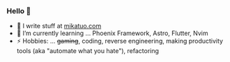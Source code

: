 ### Hello 👋

- 📝 I write stuff at [mikatuo.com](https://mikatuo.com)
- 🌱 I’m currently learning ... Phoenix Framework, Astro, Flutter, Nvim
- ⚡ Hobbies: ... ~~gaming~~, coding, reverse engineering, making productivity tools (aka "automate what you hate"), refactoring

<!--
**mikatuo/mikatuo** is a ✨ _special_ ✨ repository because its `README.md` (this file) appears on your GitHub profile.

Here are some ideas to get you started:

- 🔭 I’m currently working on ...
- 🌱 I’m currently learning ...
- 👯 I’m looking to collaborate on ...
- 🤔 I’m looking for help with ...
- 💬 Ask me about ...
- 📫 How to reach me: ...
- 😄 Pronouns: ...
- ⚡ Fun fact: ... 
-->
